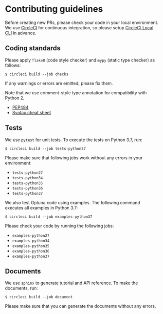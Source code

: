 # Contributing guidelines

Before creating new PRs, please check your code in your local environment.
We use [CircleCI](https://circleci.com/) for continuous integration, so please setup
[CircleCI Local CLI](https://circleci.com/docs/2.0/local-cli/) in advance.  


## Coding standards

Please apply `flake8` (code style checker) and `mypy` (static type checker) as follows:

```
$ circleci build --job checks
```

If any warnings or errors are emitted, please fix them.

Note that we use comment-style type annotation for compatibility with Python 2.

* [PEP484](https://www.python.org/dev/peps/pep-0484/)
* [Syntax cheat sheet](http://mypy.readthedocs.io/en/latest/cheat_sheet.html)


## Tests

We use `pytest` for unit tests. To execute the tests on Python 3.7, run:

```
$ circleci build --job tests-python37
```

Please make sure that following jobs work without any errors in your environment:

- `tests-python27`
- `tests-python34`
- `tests-python35`
- `tests-python36`
- `tests-python37`

We also test Optuna code using examples. The following command executes all examples in
Python 3.7:

```
$ circleci build --job examples-python37
```

Please check your code by running the following jobs:

- `examples-python27`
- `examples-python34`
- `examples-python35`
- `examples-python36`
- `examples-python37`


## Documents

We use `sphinx` to generate tutorial and API reference. To make the documents, run:

```
$ circleci build --job document
```

Please make sure that you can generate the documents without any errors.